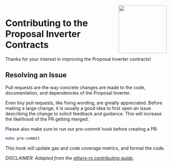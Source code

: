 <img align="right" width="150" height="150" top="100" src="./assets/logo.png">

# Contributing to the Proposal Inverter Contracts

Thanks for your interest in improving the Proposal Inverter contracts!

## Resolving an Issue

Pull requests are the way concrete changes are made to the code, documentation,
and dependencies of the Proposal Inverter.

Even tiny pull requests, like fixing wording, are greatly appreciated.
Before making a large change, it is usually a good idea to first open an issue
describing the change to solicit feedback and guidance. This will increase the
likelihood of the PR getting merged.

Please also make sure to run our pre-commit hook before creating a PR:

```bash
make pre-commit
```

This hook will update gas and code coverage metrics, and format the code.

_DISCLAIMER: Adapted from the [ethers-rs contributing guide](https://github.com/gakonst/ethers-rs/blob/master/CONTRIBUTING.md)._
